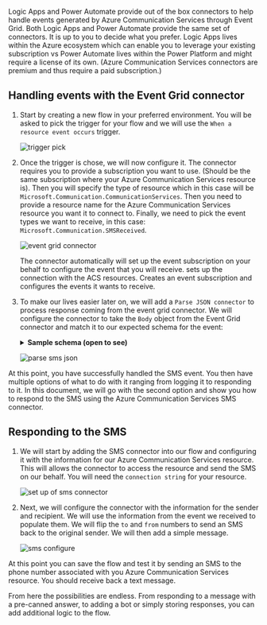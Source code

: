Logic Apps and Power Automate provide out of the box connectors to help handle events generated by Azure Communication Services through Event Grid. Both Logic Apps and Power Automate provide the same set of connectors. It is up to you to decide what you prefer. Logic Apps lives within the Azure ecosystem which can enable you to leverage your existing subscription vs Power Automate lives within the Power Platform and might require a license of its own. (Azure Communication Services connectors are premium and thus require a paid subscription.)

## Handling events with the Event Grid connector

1. Start by creating a new flow in your preferred environment. You will be asked to pick the trigger for your flow and we will use the `When a resource event occurs` trigger.

    ![trigger pick](media/trigger-pick.png)

2. Once the trigger is chose, we will now configure it. The connector requires you to provide a subscription you want to use. (Should be the same subscription where your Azure Communication Services resource is). Then you will specify the type of resource which in this case will be `Microsoft.Communication.CommunicationServices`. Then you need to provide a resource name for the Azure Communication Services resource you want it to connect to. Finally, we need to pick the event types we want to receive, in this case: `Microsoft.Communication.SMSReceived`.

    ![event grid connector](media/Event%20Grid%20Connector.png)

    The connector automatically will set up the event subscription on your behalf to configure the event that you will receive. sets up the connection with the ACS resources. Creates an event subscription and configures the events it wants to receive.

3. To make our lives easier later on, we will add a `Parse JSON connector` to process response coming from the event grid connector. We will configure the connector to take the `Body` object from the Event Grid connector and match it to our expected schema for the event:

    <details>
    <summary><b>Sample schema (open to see)</b></summary>

    ```json

        {
            "properties": {
                "data": {
                    "properties": {
                        "From": {
                            "type": "string"
                        },
                        "Message": {
                            "type": "string"
                        },
                        "MessageId": {
                            "type": "string"
                        },
                        "ReceivedTimestamp": {
                            "type": "string"
                        },
                        "To": {
                            "type": "string"
                        }
                    },
                    "type": "object"
                },
                "dataVersion": {
                    "type": "string"
                },
                "eventTime": {
                    "type": "string"
                },
                "eventType": {
                    "type": "string"
                },
                "id": {
                    "type": "string"
                },
                "metadataVersion": {
                    "type": "string"
                },
                "subject": {
                    "type": "string"
                },
                "topic": {
                    "type": "string"
                }
            },
            "type": "object"
        }

    ```

    </details>

    ![parse sms json](media/parse_json_sms.png)

At this point, you have successfully handled the SMS event. You then have multiple options of what to do with it ranging from logging it to responding to it. In this document, we will go with the second option and show you how to respond to the SMS using the Azure Communication Services SMS connector.


## Responding to the SMS

1. We will start by adding the SMS connector into our flow and configuring it with the information for our Azure Communication Services resource. This will allows the connector to access the resource and send the SMS on our behalf. You will need the `connection string` for your resource.

    ![set up of sms connector](media/sms-connection.png)

2. Next, we will configure the connector with the information for the sender and recipient. We will use the information from the event we received to populate them. We will flip the `to` and `from` numbers to send an SMS back to the original sender. We will then add a simple message.

   ![sms configure](media/sms-configure.png)

At this point you can save the flow and test it by sending an SMS to the phone number associated with you Azure Communication Services resource. You should receive back a text message.

From here the possibilities are endless. From responding to a message with a pre-canned answer, to adding a bot or simply storing responses, you can add additional logic to the flow.
